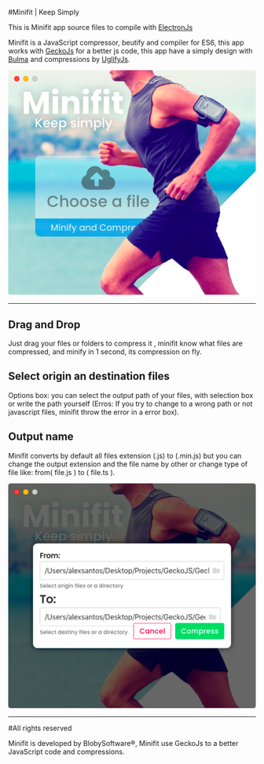 #Minifit | Keep Simply

This is Minifit app source files to compile with [ElectronJs]("https://electronjs.org/")

Minifit is a JavaScript compressor, beutify and compiler for ES6, this app works with [GeckoJs]("https://blobysoftware.github.io/GeckoJsPage/")  for a better js code, this app have a simply design with [Bulma]("https://bulma.io/") and compressions by [UglifyJs]("https://www.npmjs.com/package/uglify-js").

![](./cap.png)

--------------------------------------------

## Drag and Drop
Just drag your files or folders to compress it , minifit know what files are compressed, and minify in 1 second, its compression on fly.

## Select origin an destination files
Options box: you can select the output path of your files, with selection box or write the path yourself (Erros: If you try to change to a wrong path or not javascript files, minifit throw the error in a error box).

## Output name
Minifit converts by default all files extension (.js) to (.min.js) but you can change the output extension and the file name by other or change type of file like: from( file.js ) to ( file.ts ).

![paths](./paths.png)

------------------------

#All rights reserved

Minifit is developed by BlobySoftware®, Minifit use GeckoJs  to a better JavaScript code and compressions.
